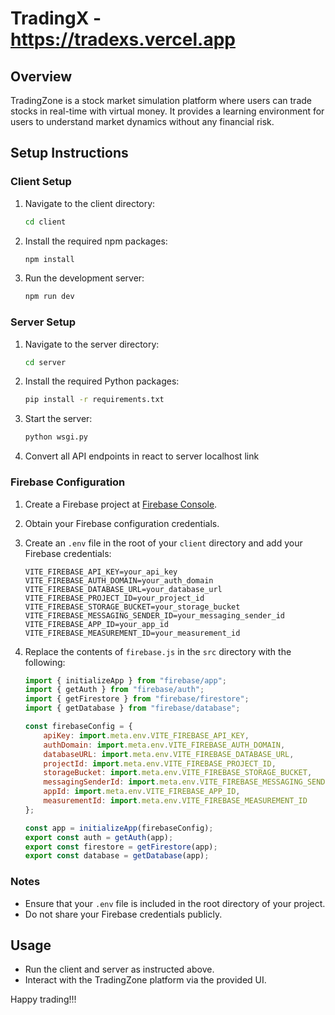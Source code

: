 # TradingX - https://tradexs.vercel.app

## Overview

TradingZone is a stock market simulation platform where users can trade stocks in real-time with virtual money. It provides a learning environment for users to understand market dynamics without any financial risk.

## Setup Instructions

### Client Setup

1. Navigate to the client directory:
    ```bash
    cd client
    ```

2. Install the required npm packages:
    ```bash
    npm install
    ```

3. Run the development server:
    ```bash
    npm run dev
    ```

### Server Setup

1. Navigate to the server directory:
    ```bash
    cd server
    ```

2. Install the required Python packages:
    ```bash
    pip install -r requirements.txt
    ```

3. Start the server:
    ```bash
    python wsgi.py
    ```
4. Convert all API endpoints in react to server localhost link

### Firebase Configuration

1. Create a Firebase project at [Firebase Console](https://console.firebase.google.com/).

2. Obtain your Firebase configuration credentials.

3. Create an `.env` file in the root of your `client` directory and add your Firebase credentials:
    ```env
    VITE_FIREBASE_API_KEY=your_api_key
    VITE_FIREBASE_AUTH_DOMAIN=your_auth_domain
    VITE_FIREBASE_DATABASE_URL=your_database_url
    VITE_FIREBASE_PROJECT_ID=your_project_id
    VITE_FIREBASE_STORAGE_BUCKET=your_storage_bucket
    VITE_FIREBASE_MESSAGING_SENDER_ID=your_messaging_sender_id
    VITE_FIREBASE_APP_ID=your_app_id
    VITE_FIREBASE_MEASUREMENT_ID=your_measurement_id
    ```

4. Replace the contents of `firebase.js` in the `src` directory with the following:
    ```javascript
    import { initializeApp } from "firebase/app";
    import { getAuth } from "firebase/auth";
    import { getFirestore } from "firebase/firestore";
    import { getDatabase } from "firebase/database";

    const firebaseConfig = {
        apiKey: import.meta.env.VITE_FIREBASE_API_KEY,
        authDomain: import.meta.env.VITE_FIREBASE_AUTH_DOMAIN,
        databaseURL: import.meta.env.VITE_FIREBASE_DATABASE_URL,
        projectId: import.meta.env.VITE_FIREBASE_PROJECT_ID,
        storageBucket: import.meta.env.VITE_FIREBASE_STORAGE_BUCKET,
        messagingSenderId: import.meta.env.VITE_FIREBASE_MESSAGING_SENDER_ID,
        appId: import.meta.env.VITE_FIREBASE_APP_ID,
        measurementId: import.meta.env.VITE_FIREBASE_MEASUREMENT_ID
    };

    const app = initializeApp(firebaseConfig);
    export const auth = getAuth(app);
    export const firestore = getFirestore(app);
    export const database = getDatabase(app);
    ```

### Notes

- Ensure that your `.env` file is included in the root directory of your project.
- Do not share your Firebase credentials publicly.

## Usage

- Run the client and server as instructed above.
- Interact with the TradingZone platform via the provided UI.

Happy trading!!!
